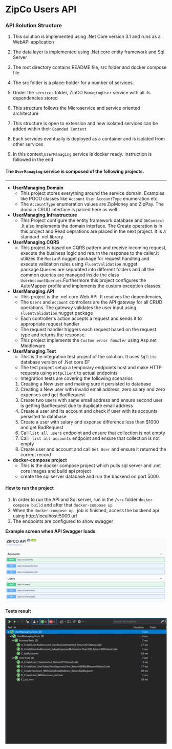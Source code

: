 # ZipCo Users API


###  API Solution Structure 
1. This solution is implemented using .Net Core version 3.1 and runs as a WebAPI application
2. The data layer is implemented using .Net core entity framework and Sql Server

3.  The root directory contains README file, src folder and docker compose file
4.  The src folder is a place-holder for a number of services.
5.  Under the `services` folder, ZipCO `ManagingUser` service with all its dependencies stored
6.  This structure follows the Microservice and service oriented architecture
7. This structure is open to extension and new isolated services can be added within their `Bounded Context`
8. Each services eventually is deployed as a container and is isolated from other services
9. In this context,`UserManaging` service is docker ready. Instruction is followed in the end


 #### The `UserManaging`  service is composed of the following projects.
--- 
- <b>UserManaging.Domain </b>
	- This project stores everything around the service domain. Examples like POCO classes like `Account` `User` `AccountType` enumeration etc.
    - The `AccountType` enumeration values are  ZipMoney and ZipPay. The domain CRUD interface is palced here as well
- <b>UserManaging.Infrastructure</b>
  -  This Project configure the entity framework database and `DbContext` .It also implements the domain interface. The Create operation is in this project and Read oeprations are placed
    in the next project. It is a standard .net library
- <b> UserManaging.CQRS</b>
  - This project is based on CQRS pattern and receive incoming request, execute the business logic and return the response to the caller.It utilizes the `MediatR` nugget package for request handling and execute validation
   rules using `FluentValidation` nugget package.Queries are separated into different folders and all the common queries are managed inside the class `UserAccountQueries`.Furthermore this project 
   configures the AutoMapper profile and implements the custom exception classes. 
 - <b> UserManaging.API</b>
   - This project is the .net core Web API. It resolves the dependencies, 
   - The `Users` and `Account` controllers are the API gateway for all CRUD operations. The gateway validates the user input using `FluentValidation` nugget package
   - Each controller's action accepts a request  and sends it to appropriate request handler 
   - The request handler triggers each request based on the request type and returns the response.
   - This project implements the <i> `Custom error handler`</i> using Asp.net Middleware
- <b>UserManaging.Test </b>
  - This is the integration test project of the solution. It uses `SqlLite` database version of .Net core EF
  - The test project setup a temporary endpoints host and make HTTP requests using `HttpClient` to actual endpoints
  - Integration tests are covering the following  scenarios 
  1. Creating a New user and making sure it persisted to database
  2. Creating a New user with invalid email address, zero salary and zero expenses and get BadRequest
  3. Create two users with same email address and ensure second user is getting BadRequest due to duplicate email address
  4. Create a user and its account and check if user with its accounts persisted to database 
  5. Create a user with salary and expense difference less than $1000 and get BadRequest
  6. Call `list all users` endpoint and ensure that collection is not empty
  7. Call ` list all accounts` endpoint and ensure that collection is not empty
  8. Create user and account and call `Get User` and ensure it returned the correct record
- <b>docker-compose project </b>
  - This is the docker compose project which pulls sql server and .net core images and build  api project 
  - create the sql server database and run the backend on port 5000.

#### How to run the project 

1. In order to run the API and Sql server, run in the `/src` folder `docker-compose build` and after that `docker-compose up` 
2. When the `docker-compose up ` job is finished, access the backend api using http://localhost:5000 url 
3. The endpoints are configured to show swagger


<b>Example screen when API Swagger loads</b>

![File](./Images/APIImage.png)


<b> Tests result </b>

![File4](./Images/File4.PNG)